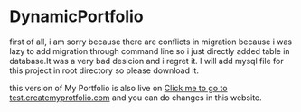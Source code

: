 # DynamicPortfolio

first of all, i am sorry because there are conflicts in migration because i was lazy to add migration through command line so i just directly added table in database.It was a very bad desicion and i regret it.
I will add mysql file for this project in root directory so please download it.

this version of My Portfolio is also live on [Click me to go to test.createmyprotfolio.com](https://www.test.createmyprotfolio.com) and you can do changes in this website.